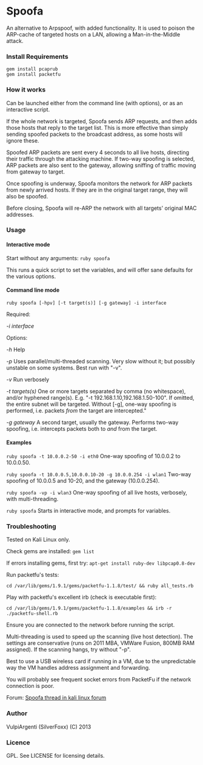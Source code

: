 # Spoofa

An alternative to Arpspoof, with added functionality. It is used to poison the ARP-cache of targeted hosts on a LAN, allowing a Man-in-the-Middle attack.

### Install Requirements

```gem install pcaprub```  
```gem install packetfu```

### How it works

Can be launched either from the command line (with options), or as an interactive script.

If the whole network is targeted, Spoofa sends ARP requests, and then adds those hosts that reply to the target list. This is more effective than simply sending spoofed packets to the broadcast address, as some hosts will ignore these.

Spoofed ARP packets are sent every 4 seconds to all live hosts, directing their traffic through the attacking machine. If two-way spoofing is selected, ARP packets are also sent to the gateway, allowing sniffing of traffic moving from gateway to target.

Once spoofing is underway, Spoofa monitors the network for ARP packets from newly arrived hosts. If they are in the original target range, they will also be spoofed.

Before closing, Spoofa will re-ARP the network with all targets' original MAC addresses.

### Usage

#### Interactive mode

Start without any arguments: ```ruby spoofa```

This runs a quick script to set the variables, and will offer sane defaults for the various options.

#### Command line mode

```ruby spoofa [-hpv] [-t target(s)] [-g gateway] -i interface```

Required:

*-i interface*

Options: 

*-h*  Help

*-p*  Uses parallel/multi-threaded scanning. Very slow without it; but possibly unstable on some systems. Best run with "-v".

*-v*  Run verbosely

*-t targets(s)*  One or more targets separated by comma (no whitespace), and/or hyphened range(s). E.g. "-t 192.168.1.10,192.168.1.50-100". If omitted, the entire subnet will be targeted. Without [-g], one-way spoofing is performed, i.e. packets *from* the target are intercepted."

*-g gateway*  A second target, usually the gateway. Performs two-way spoofing, i.e. intercepts packets both to *and* from the target.

#### Examples

```ruby spoofa -t 10.0.0.2-50 -i eth0``` One-way spoofing of 10.0.0.2 to 10.0.0.50.

```ruby spoofa -t 10.0.0.5,10.0.0.10-20 -g 10.0.0.254 -i wlan1``` Two-way spoofing of 10.0.0.5 and 10-20, and the gateway (10.0.0.254).

```ruby spoofa -vp -i wlan3``` One-way spoofing of all live hosts, verbosely, with multi-threading.

```ruby spoofa``` Starts in interactive mode, and prompts for variables.

### Troubleshooting

Tested on Kali Linux only.

Check gems are installed: ```gem list```

If errors installing gems, first try: ```apt-get install ruby-dev libpcap0.8-dev```

Run packetfu's tests:

```cd /var/lib/gems/1.9.1/gems/packetfu-1.1.8/test/ && ruby all_tests.rb```

Play with packetfu's excellent irb (check is executable first):

```cd /var/lib/gems/1.9.1/gems/packetfu-1.1.8/examples && irb -r ./packetfu-shell.rb``` 

Ensure you are connected to the network before running the script.

Multi-threading is used to speed up the scanning (live host detection). The settings are conservative (runs on 2011 MBA, VMWare Fusion, 800MB RAM assigned). If the scanning hangs, try without "-p".

Best to use a USB wireless card if running in a VM, due to the unpredictable way the VM handles address assignment and forwarding.

You will probably see frequent socket errors from PacketFu if the network connection is poor.

Forum: <a href="http://forums.kali.org/showthread.php?18323-Spoofa-an-Arpspoof-replacement" target="_blank">Spoofa thread in kali linux forum</a>

### Author

VulpiArgenti (SilverFoxx) (C) 2013

### Licence

GPL. See LICENSE for licensing details.

